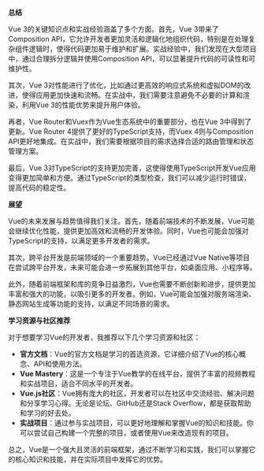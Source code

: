 **总结**

Vue 3的关键知识点和实战经验涵盖了多个方面。首先，Vue 3带来了Composition API，它允许开发者更加灵活和逻辑化地组织代码，特别是在处理复杂组件逻辑时，使得代码更加易于维护和扩展。实战经验中，我们发现在大型项目中，通过合理拆分逻辑并使用Composition API，可以显著提升代码的可读性和可维护性。

其次，Vue 3对性能进行了优化，比如通过更高效的响应式系统和虚拟DOM的改进，使得应用更加快速和流畅。在实战中，我们需要注意避免不必要的计算和渲染，利用Vue 3的性能优势来提升用户体验。

再者，Vue Router和Vuex作为Vue生态系统中的重要部分，也在Vue 3中得到了更新。Vue Router 4提供了更好的TypeScript支持，而Vuex 4则与Composition API更好地集成。在实战中，我们需要根据项目的需求选择合适的路由管理和状态管理方案。

最后，Vue 3对TypeScript的支持更加完善，这使得使用TypeScript开发Vue应用变得更加简单和方便。通过TypeScript的类型检查，我们可以减少运行时错误，提高代码的稳定性。

**展望**

Vue的未来发展与趋势值得我们关注。首先，随着前端技术的不断发展，Vue可能会继续优化性能，提供更加高效和流畅的开发体验。同时，Vue也可能会加强对TypeScript的支持，以满足更多开发者的需求。

其次，跨平台开发是前端领域的一个重要趋势。Vue已经通过Vue Native等项目在尝试跨平台开发，未来可能会进一步拓展到其他平台，如桌面应用、小程序等。

此外，随着前端框架和库的竞争日益激烈，Vue也需要不断创新和进步，提供更加丰富和强大的功能，以吸引更多的开发者。例如，Vue可能会加强对服务端渲染、静态网站生成等功能的支持，以满足不同场景的需求。

**学习资源与社区推荐**

对于想要学习Vue的开发者，我推荐以下几个学习资源和社区：

* **官方文档**：Vue的官方文档是学习的首选资源，它详细介绍了Vue的核心概念、API和使用方法。
* **Vue Mastery**：这是一个专注于Vue教学的在线平台，提供了丰富的视频教程和实战项目，适合不同水平的开发者。
* **Vue.js社区**：Vue拥有庞大的社区，开发者可以在社区中交流经验、解决问题和分享学习心得。无论是论坛、GitHub还是Stack Overflow，都是获取帮助和学习的好去处。
* **实战项目**：通过参与实战项目，可以更好地理解和掌握Vue的知识和技能。你可以尝试自己构建一个完整的项目，或者使用Vue来改造现有的项目。

总之，Vue是一个强大且灵活的前端框架，通过不断学习和实践，我们可以掌握它的核心知识和技能，并在实际项目中发挥它的优势。